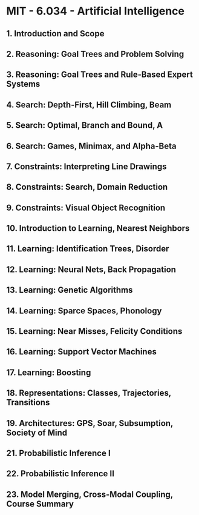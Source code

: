 # MIT - 6.034 - Artificial Intelligence #

## 1. Introduction and Scope ##

## 2. Reasoning: Goal Trees and Problem Solving ##

## 3. Reasoning: Goal Trees and Rule-Based Expert Systems ##

## 4. Search: Depth-First, Hill Climbing, Beam ##

## 5. Search: Optimal, Branch and Bound, A ##

## 6. Search: Games, Minimax, and Alpha-Beta ##

## 7. Constraints: Interpreting Line Drawings ##

## 8. Constraints: Search, Domain Reduction ##

## 9. Constraints: Visual Object Recognition ##

## 10. Introduction to Learning, Nearest Neighbors ##

## 11. Learning: Identification Trees, Disorder ##

## 12. Learning: Neural Nets, Back Propagation ##

## 13. Learning: Genetic Algorithms ##

## 14. Learning: Sparce Spaces, Phonology ##

## 15. Learning: Near Misses, Felicity Conditions ##

## 16. Learning: Support Vector Machines ##

## 17. Learning: Boosting ##

## 18. Representations: Classes, Trajectories, Transitions  ##

## 19. Architectures: GPS, Soar, Subsumption, Society of Mind ##

## 21. Probabilistic Inference I ##

## 22. Probabilistic Inference II ##

## 23. Model Merging, Cross-Modal Coupling, Course Summary ##
